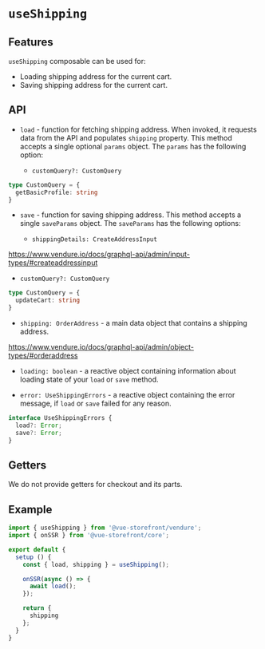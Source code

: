 # `useShipping`

## Features

`useShipping` composable can be used for:

* Loading shipping address for the current cart.
* Saving shipping address for the current cart.

## API

* `load` - function for fetching shipping address. When invoked, it requests data from the API and populates `shipping` property. This method accepts a single optional `params` object. The `params` has the following option:

  * `customQuery?: CustomQuery`
  
```ts
type CustomQuery = {
  getBasicProfile: string
}
```

* `save` - function for saving shipping address. This method accepts a single `saveParams` object. The `saveParams` has the following options:

  * `shippingDetails: CreateAddressInput`

<https://www.vendure.io/docs/graphql-api/admin/input-types/#createaddressinput>

* `customQuery?: CustomQuery`

```ts
type CustomQuery = {
  updateCart: string
}
```

* `shipping: OrderAddress` - a main data object that contains a shipping address.

<https://www.vendure.io/docs/graphql-api/admin/object-types/#orderaddress>

* `loading: boolean` - a reactive object containing information about loading state of your `load` or `save` method.

* `error: UseShippingErrors` - a reactive object containing the error message, if `load` or `save` failed for any reason.

```ts
interface UseShippingErrors {
  load?: Error;
  save?: Error;
}
```

## Getters

We do not provide getters for checkout and its parts.

## Example

```js
import { useShipping } from '@vue-storefront/vendure';
import { onSSR } from '@vue-storefront/core';

export default {
  setup () {
    const { load, shipping } = useShipping();

    onSSR(async () => {
      await load();
    });

    return {
      shipping
    };
  }
}
```
